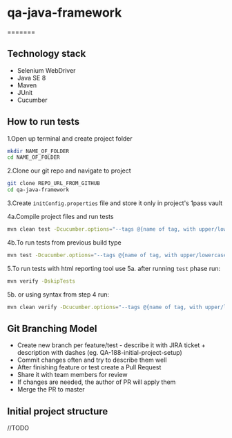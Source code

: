 # qa-java-framework
=======

## Technology stack
* Selenium WebDriver
* Java SE 8
* Maven
* JUnit
* Cucumber

## How to run tests
1.Open up terminal and create project folder
```bash
mkdir NAME_OF_FOLDER
cd NAME_OF_FOLDER
```
2.Clone our git repo and navigate to project
```bash
git clone REPO_URL_FROM_GITHUB
cd qa-java-framework
```
3.Create `initConfig.properties` file and store it only in project's 1pass vault

4a.Compile project files and run tests
```bash
mvn clean test -Dcucumber.options="--tags @{name of tag, with upper/lowercase letters}"
```
4b.To run tests from previous build type
```bash
mvn test -Dcucumber.options="--tags @{name of tag, with upper/lowercase letters}"
```

5.To run tests with html reporting tool use 
 5a. after running `test` phase run: 
```bash
mvn verify -DskipTests
```
5b. or using syntax from step 4 run:
```bash
mvn clean verify -Dcucumber.options="--tags @{name of tag, with upper/lowercase letters}"
```

## Git Branching Model
* Create new branch per feature/test - describe it with JIRA ticket + description with dashes (eg. QA-188-initial-project-setup)
* Commit changes often and try to describe them well
* After finishing feature or test create a Pull Request
* Share it with team members for review
* If changes are needed, the author of PR will apply them
* Merge the PR to master

## Initial project structure
//TODO
